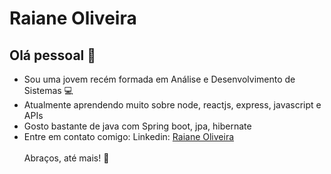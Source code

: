 
# Raiane Oliveira

## Olá pessoal 👋
<ul>
  <li> Sou uma jovem recém formada em Análise e Desenvolvimento de Sistemas 💻 </li>
  <li> Atualmente aprendendo muito sobre node, reactjs, express, javascript e APIs </li>
  <li> Gosto bastante de java com Spring boot, jpa, hibernate </li>
  <li> Entre em contato comigo: Linkedin: <a href="https://www.linkedin.com/in/raiane-oliveira-509490139/">Raiane Oliveira</a> </li>
 </br>
 Abraços, até mais! 🙋‍
